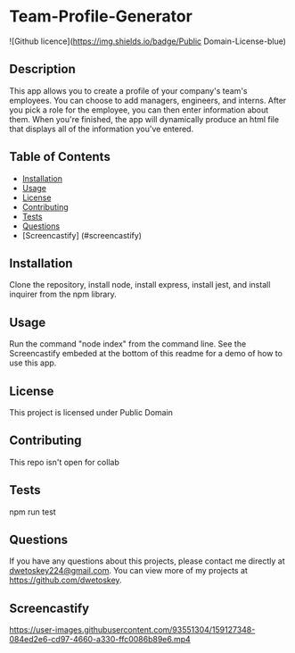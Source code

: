 # Team-Profile-Generator
  ![Github licence](https://img.shields.io/badge/Public Domain-License-blue)
  
  ## Description 
  This app allows you to create a profile of your company's team's employees. You can choose to add managers, engineers, and interns. After you pick a role for the employee, you can then enter information about them. When you're finished, the app will dynamically produce an html file that displays all of the information you've entered.
  ## Table of Contents
  * [Installation](#installation)
  * [Usage](#usage)
  * [License](#license)
  * [Contributing](#contributing)
  * [Tests](#tests)
  * [Questions](#questions)
  * [Screencastify] (#screencastify)
  
  ## Installation 
  Clone the repository, install node,  install express, install jest, and install inquirer from the npm library.
  ## Usage 
  Run the command "node index" from the command line. See the Screencastify embeded at the bottom of this readme for a demo of how to use this app.
  ## License 
  This project is licensed under Public Domain
  ## Contributing 
  This repo isn't open for collab
  ## Tests
  npm run test
  ## Questions
  If you have any questions about this projects, please contact me directly at dwetoskey224@gmail.com. You can view more of my projects at https://github.com/dwetoskey.
  ## Screencastify
  

https://user-images.githubusercontent.com/93551304/159127348-084ed2e6-cd97-4660-a330-ffc0086b89e6.mp4

